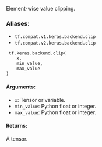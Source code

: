 Element-wise value clipping.
### Aliases:
- `tf.compat.v1.keras.backend.clip`
- `tf.compat.v2.keras.backend.clip`

```
 tf.keras.backend.clip(
    x,
    min_value,
    max_value
)
```
#### Arguments:
- `x`: Tensor or variable.
- `min_value`: Python float or integer.
- `max_value`: Python float or integer.
#### Returns:
A tensor.
